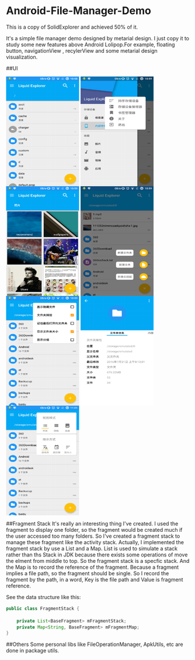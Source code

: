 # Android-File-Manager-Demo
This is a copy of SolidExplorer and achieved 50% of it.

It's a simple file manager demo designed by metarial design. I just copy it to study some new features above Android Lolipop.For example, floating button, navigationView , recylerView and some metarial design visualization.

##UI

<img src="https://github.com/JiaminMa/Android-File-Manager-Demo/blob/master/screenshot/fm1.png" width = "200" height = "300" alt="image" align=center />
<img src="https://github.com/JiaminMa/Android-File-Manager-Demo/blob/master/screenshot/fm2.png" width = "200" height = "300" alt="image" align=center />
<img src="https://github.com/JiaminMa/Android-File-Manager-Demo/blob/master/screenshot/fm3.png" width = "200" height = "300" alt="image" align=center />
<img src="https://github.com/JiaminMa/Android-File-Manager-Demo/blob/master/screenshot/fm4.png" width = "200" height = "300" alt="image" align=center />
<img src="https://github.com/JiaminMa/Android-File-Manager-Demo/blob/master/screenshot/fm5.png" width = "200" height = "300" alt="image" align=center />
<img src="https://github.com/JiaminMa/Android-File-Manager-Demo/blob/master/screenshot/fm6.png" width = "200" height = "300" alt="image" align=center />
<img src="https://github.com/JiaminMa/Android-File-Manager-Demo/blob/master/screenshot/fm7.png" width = "200" height = "300" alt="image" align=center />

##Fragment Stack
It's really an interesting thing I've created. I used the fragment to display one folder, so the fragment would be created much if the user accessed too many folders. So I've created a fragment stack to manage these fragment like the activity stack. Actually, I implemented the fragment stack by use a List and a Map. List is used to simulate a stack rather than ths Stack in JDK because there exists some operations of move the elment from middle to top. So the fragment stack is a specfic stack. And the Map is to record the reference of the fragment. Because a fragment implies a file path, so the fragment should be single. So I record the fragment by the path, in a word, Key is the file path and Value is fragment reference.

See the data structure like this:

```java
public class FragmentStack {

    private List<BaseFragment> mFragmentStack;
    private Map<String, BaseFragment> mFragmentMap;
}
```

##Others
Some personal libs like FileOperationManager, ApkUtils, etc are done in package utils.
